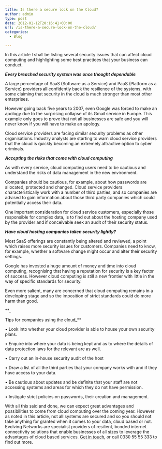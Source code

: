 ```yaml
---
title: Is there a secure lock on the Cloud?
author: admin
type: post
date: 2012-01-12T20:16:41+00:00
url: /is-there-a-secure-lock-on-the-cloud/
categories:
  - Blog

---
```

In this article I shall be listing several security issues that can affect cloud computing and highlighting some best practices that your business can conduct.

**_Every breached security system was once thought dependable_**
  
A large percentage of SaaS (Software as a Service) and PaaS (Platform as a Service) providers all confidently back the resilience of the systems, with some claiming that security in the cloud is much stronger than most other enterprises.

However going back five years to 2007, even Google was forced to make an apology due to the surprising collapse of its Gmail service in Europe. This example only goes to prove that not all businesses are safe and you will never know if you will have to make an apology.

Cloud service providers are facing similar security problems as other organisations. Industry analysts are starting to warn cloud service providers that the cloud is quickly becoming an extremely attractive option to cyber criminals.

**_Accepting the risks that come with cloud computing_**
  
As with every service, cloud computing users need to be cautious and understand the risks of data management in the new environment.

Companies should be cautious, for example, about how passwords are allocated, protected and changed. Cloud service providers characteristically work with a number of third parties, and so companies are advised to gain information about those third party companies which could potentially access their data.

One important consideration for cloud service customers, especially those responsible for complex data, is to find out about the hosting company used by the provider and if conceivable seek an audit of their security status.

_**Have cloud hosting companies taken security lightly?**_
  
Most SaaS offerings are constantly being altered and reviewed, a point which raises more security issues for customers. Companies need to know, for example, whether a software change might occur and alter their security settings.

Google has invested a huge amount of money and time into cloud computing, recognising that having a reputation for security is a key factor of success. However cloud computing is still a new frontier with little in the way of specific standards for security.

Even more salient, many are concerned that cloud computing remains in a developing stage and so the imposition of strict standards could do more harm than good.

**_
  
Tips for companies using the cloud_**
  
• Look into whether your cloud provider is able to house your own security plans.
  
• Enquire into where your data is being kept and as to where the details of data protection laws for the relevant are as well.
  
• Carry out an in-house security audit of the host
  
• Draw a list of all the third parties that your company works with and if they have access to your data.
  
• Be cautious about updates and be definite that your staff are not accessing systems and areas for which they do not have permission.
  
• Instigate strict policies on passwords, their creation and management.

With all this said and done, we can expect great advantages and possibilities to come from cloud computing over the coming year. However as noted in this article, not all systems are secured and so you should not take anything for granted when it comes to your data, cloud based or not. Evolving Networks are specialist providers of resilient, bonded internet connectivity solutions that enable businesses of all sizes to leverage the advantages of cloud based services. [Get in touch][1], or call 0330 55 55 333 to find out more.

 [1]: /contact-us/